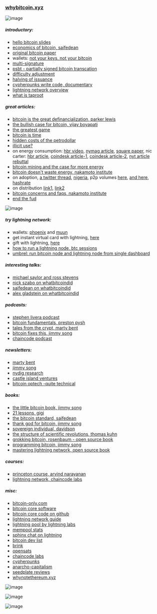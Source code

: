 ### [whybitcoin.xyz](http://whybitcoin.xyz)


![image](https://user-images.githubusercontent.com/43543054/115479399-55f48300-a216-11eb-977e-6c4ada00840a.png)


##### introductory:
* [hello bitcoin slides](https://www.hellobitco.in/)
* [economics of bitcoin, saifedean](https://www.youtube.com/watch?v=1WBrdLQhUrg)
* [original bitcoin paper](https://nakamotoinstitute.org/bitcoin/)
* wallets: [not your keys, not your bitcoin](https://www.swanbitcoin.com/bitcoin-wallets-not-your-keys-not-your-bitcoin/)
* [multi-signature](https://en.bitcoin.it/wiki/Multisignature)
* [psbt - partially signed bitcoin transcation](https://river.com/learn/terms/p/partially-signed-bitcoin-transaction-psbt/)
* [difficulty adjustment](https://learnmeabitcoin.com/beginners/difficulty)
* [halving of issuance](https://www.investopedia.com/bitcoin-halving-4843769)
* [cypherpunks write code, documentary](https://www.youtube.com/playlist?list=PLBuns9Evn1w-T2RwqMhUnTZbTTe-M-g42)
* [lightning network overview](https://dev.lightning.community/overview/)
* [what is taproot](https://river.com/learn/what-is-taproot/)


##### great articles:
* [bitcoin is the great definancialization, parker lewis](https://nakamotoinstitute.org/mempool/bitcoin-is-the-great-definancialization/)
* [the bullish case for bitcoin, vijay boyapati](https://vijayboyapati.medium.com/the-bullish-case-for-bitcoin-6ecc8bdecc1)
* [the greatest game](https://medium.com/the-bitcoin-times/the-greatest-game-b787ac3242b2)
* [bitcoin is time](https://dergigi.com/2021/01/14/bitcoin-is-time/)
* [hidden costs of the petrodollar](https://bitcoinmagazine.com/culture/the-hidden-costs-of-the-petrodollar)
* [illicit use?](https://www.forbes.com/sites/stevenehrlich/2021/04/13/janet-yellen-bitcoin-and-crypto-fearmongers-get-pushback-from-former-cia-director/?sh=5bc4cfc09bb7)
* on energy consumption: [hbr video](https://www.youtube.com/watch?v=FDUj7mIwLrk), [nymag article](https://nymag.com/intelligencer/2021/05/jack-dorsey-says-bitcoin-is-climate-friendly-is-he-right.html), [square paper](https://t.co/UmayxNtCFJ?amp=1), nic carter: [hbr article](https://hbr.org/2021/05/how-much-energy-does-bitcoin-actually-consume), [coindesk article-1](https://www.coindesk.com/the-last-word-on-bitcoins-energy-consumption?amp=1), [coindesk article-2](https://www.coindesk.com/frustrating-maddening-all-consuming-bitcoin-energy-debate), [nyt article rebuttal](https://medium.com/@nic__carter/on-bitcoin-the-gray-lady-embraces-climate-lysenkoism-a2d31e465ec0)
* [bitcoin mining and the case for more energy](https://bitcoinandenergy.medium.com/bitcoin-mining-and-the-case-for-more-energy-90094ce25fac)
* [bitcoin doesn't waste energy, nakamoto institute](https://nakamotoinstitute.org/mempool/bitcoin-does-not-waste-energy/)
* on adoption, [a twitter thread](https://twitter.com/skwp/status/1335627976105467906), [nigeria](https://qz.com/africa/1947769/nigeria-is-the-second-largest-bitcoin-market-after-the-us/), p2p volumes [here](https://coin.dance/volume/paxful), [and here](https://www.usefultulips.org/), [hashrate](https://www.blockchain.com/charts/hash-rate)
* on distribution [link1](https://twitter.com/LynAldenContact/status/1329547034886627329), [link2](https://coinmetrics.io/measuring-bitcoins-decentralization/)
* [bitcoin concerns and faqs, nakamoto institute](https://nakamotoinstitute.org/mempool/)
* [end the fud](https://endthefud.org/)


![image](https://user-images.githubusercontent.com/43543054/119076124-07c2d300-b9c0-11eb-8a42-6d25798dc399.png)

##### try lightning network:
* wallets: [phoenix](https://phoenix.acinq.co/) and [muun](https://muun.com/)
* get instant virtual card with lightning, [here](https://paywithmoon.com/)
* gift with lightning, [here](https://lightning.gifts/)
* [how to run a lightning node, btc sessions](https://www.youtube.com/watch?v=KItleddMYFU)
* [umbrel: run bitcoin node and lightning node from single dashboard](https://getumbrel.com/)



##### interesting talks:
* [michael saylor and ross stevens](https://www.microstrategy.com/en/bitcoin/videos/bitcoin-macro-strategy)
* [nick szabo on whatbitcoindid](https://www.whatbitcoindid.com/nick-szabo)
* [saifedean on whatbitcoindid](https://www.whatbitcoindid.com/podcast/saifedean-ammous-on-understanding-bitcoin-economics)
* [alex gladstein on whatbitcoindid](https://www.whatbitcoindid.com/podcast/alex-gladstein-on-why-bitcoin-and-decentralised-technology-matters-for-freedom)




##### podcasts:
* [stephen livera podcast](https://stephanlivera.com/)
* [bitcoin fundamentals, preston pysh](https://www.theinvestorspodcast.com/bitcoin-fundamentals/)
* [tales from the crypt, marty bent](https://tftc.io/podcasts/)
* [bitcoin fixes this, jimmy song](https://podcasts.apple.com/us/podcast/bitcoin-fixes-this/id1523910866)
* [chaincode podcast](https://podcast.chaincode.com/)


##### newsletters:
* [marty bent](https://tftc.io/martys-bent/#)
* [jimmy song](https://jimmysong.substack.com/)
* [nydig research](https://nydig.com/research-subscription/)
* [castle island ventures](https://www.castleisland.vc/#)
* [bitcoin optech -quite technical](https://bitcoinops.org/)


##### books:
* [the little bitcoin book, jimmy song](https://www.amazon.com/Little-Bitcoin-Book-Matters-Finances/dp/1641990503/ref=sr_1_5?dchild=1&keywords=little+bitcoin+book&qid=1614972992&sr=8-5)
* [21 lessons, gigi](https://www.amazon.com/gp/product/1697526349/ref=as_li_tl?ie=UTF8&camp=1789&creative=9325&creativeASIN=1697526349&linkCode=as2&tag=dergigi-20&linkId=b17de885d1dfaf3cec52479f69374fbb#customerReviews)
* [the bitcoin standard, saifedean](https://www.amazon.com/Bitcoin-Standard-Decentralized-Alternative-Central/dp/1119473861/ref=sr_1_1?dchild=1&keywords=saifedean&qid=1606007632&sr=8-1)
* [thank god for bitcoin, jimmy song](https://www.amazon.com/Thank-God-Bitcoin-Corruption-Redemption/dp/1641991216/ref=sr_1_1?dchild=1&keywords=thank+god+for+bitcoin&qid=1614976491&sr=8-1)
* [sovereign individual, davidson](https://www.amazon.com/Sovereign-Individual-Mastering-Transition-Information/dp/0684832720/ref=sr_1_2?crid=2TVFFKXB4U7IC&dchild=1&keywords=sovereign+individual&qid=1606007663&sprefix=sovereign+indiv%2Caps%2C370&sr=8-2)
* [the structure of scientific revolutions, thomas kuhn](https://www.amazon.com/Structure-Scientific-Revolutions-Thomas-Kuhn/dp/0226458083)
* [grokking bitcoin, rosenbaum - open source book](https://www.manning.com/books/grokking-bitcoin#toc)
* [programming bitcoin, jimmy song](https://www.amazon.com/Programming-Bitcoin-Learn-Program-Scratch/dp/1492031496/ref=sr_1_2?dchild=1&keywords=programming+bitcoin&qid=1614973002&sr=8-2)
* [mastering lightning network, open source book](https://github.com/lnbook/lnbook)


##### courses:
* [princeton course, arvind narayanan](https://www.coursera.org/learn/cryptocurrency)
* [lightning network, chaincode labs](https://github.com/chaincodelabs/lightning-curriculum)


##### misc:
* [bitcoin-only.com](https://bitcoin-only.com/)
* [bitcoin core software](https://bitcoin.org/en/bitcoin-core/)
* [bitcoin core code on github](https://github.com/bitcoin/bitcoin)
* [lightning network guide](https://ln.guide/)
* [lightning pool by lightning labs](https://lightning.engineering/posts/2020-11-02-lightning-pool/)
* [mempool stats](https://mempool.space/)
* [sphinx chat on lightning](https://sphinx.chat/)
* [bitcoin dev list](https://bitcoindevlist.com/)
* [brink](https://brink.dev/)
* [opensats](https://opensats.org/)
* [chaincode labs](https://chaincode.com/)
* [cypherpunks](https://en.wikipedia.org/wiki/Cypherpunk)
* [anarcho-capitalism](https://en.wikipedia.org/wiki/Anarcho-capitalism)
* [seedplate reviews](https://jlopp.github.io/metal-bitcoin-storage-reviews/)
* [whynotethereum.xyz](http://whynotethereum.xyz)


![image](https://user-images.githubusercontent.com/43543054/119070751-99c5de00-b9b6-11eb-9844-9e6e41a8ff6b.png)


![image](https://user-images.githubusercontent.com/43543054/119070861-c679f580-b9b6-11eb-9f78-3c64af2c2a85.png)


![image](https://user-images.githubusercontent.com/43543054/119600413-feb57580-bdb4-11eb-87a3-b83bb1e187f6.png)

